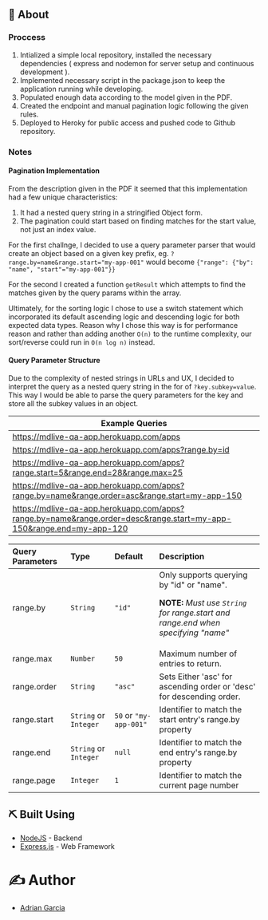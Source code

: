 ## 📙 About <a name = "about"></a>

### Proccess

1. Intialized a simple local repository, installed the necessary dependencies ( express and nodemon for server setup and continuous development ).
2. Implemented necessary script in the package.json to keep the application running while developing.
3. Populated enough data according to the model given in the PDF.
4. Created the endpoint and manual pagination logic following the given rules.
5. Deployed to Heroky for public access and pushed code to Github repository.

### Notes

#### Pagination Implementation

From the description given in the PDF it seemed that this implementation had a few unique characteristics:

1. It had a nested query string in a stringified Object form.
1. The pagination could start based on finding matches for the start value, not just an index value.

For the first challnge, I decided to use a query parameter parser that would create an object based on a given key prefix, eg. `?range.by=name&range.start="my-app-001"` would become `{"range": {"by": "name", "start"="my-app-001"}}`

For the second I created a function `getResult` which attempts to find the matches given by the query params within the array.

Ultimately, for the sorting logic I chose to use a switch statement which incorporated its default ascending logic and descending logic for both expected data types. Reason why I chose this way is for performance reason and rather than adding another `O(n)` to the runtime complexity, our sort/reverse could run in `O(n log n)` instead.

#### Query Parameter Structure

Due to the complexity of nested strings in URLs and UX, I decided to interpret the query as a nested query string in the for of `?key.subkey=value`.
This way I would be able to parse the query parameters for the key and store all the subkey values in an object.

| Example Queries                                                                                                     |
| ------------------------------------------------------------------------------------------------------------------- |
| https://mdlive-qa-app.herokuapp.com/apps                                                                            |
| https://mdlive-qa-app.herokuapp.com/apps?range.by=id                                                                |
| https://mdlive-qa-app.herokuapp.com/apps?range.start=5&range.end=28&range.max=25                                    |
| https://mdlive-qa-app.herokuapp.com/apps?range.by=name&range.order=asc&range.start=my-app-150                       |
| https://mdlive-qa-app.herokuapp.com/apps?range.by=name&range.order=desc&range.start=my-app-150&range.end=my-app-120 |

| Query Parameters | Type                  | Default                | Description                                                                                                                          |
| :--------------- | :-------------------- | :--------------------- | :----------------------------------------------------------------------------------------------------------------------------------- |
| range<i></i>.by  | `String`              | `"id"`                 | Only supports querying by "id" or "name". <p> **NOTE:** _Must use `String` for range.start and range.end when specifying "name"_</p> |
| range.max        | `Number`              | `50`                   | Maximum number of entries to return.                                                                                                 |
| range.order      | `String`              | `"asc"`                | Sets Either 'asc' for ascending order or 'desc' for descending order.                                                                |
| range.start      | `String` or `Integer` | `50` or `"my-app-001"` | Identifier to match the start entry's range<i></i>.by property                                                                       |
| range.end        | `String` or `Integer` | `null`                 | Identifier to match the end entry's range<i></i>.by property                                                                         |
| range.page       | `Integer`             | `1`                    | Identifier to match the current page number                                                                                          |

## ⛏️ Built Using <a name = "built_using"></a>

- [NodeJS](https://nodejs.org/) - Backend
- [Express.js](https://expressjs.com/) - Web Framework

# ✍️ Author <a name = "author"></a>

- [Adrian Garcia](https://github.com/gadrian99)
